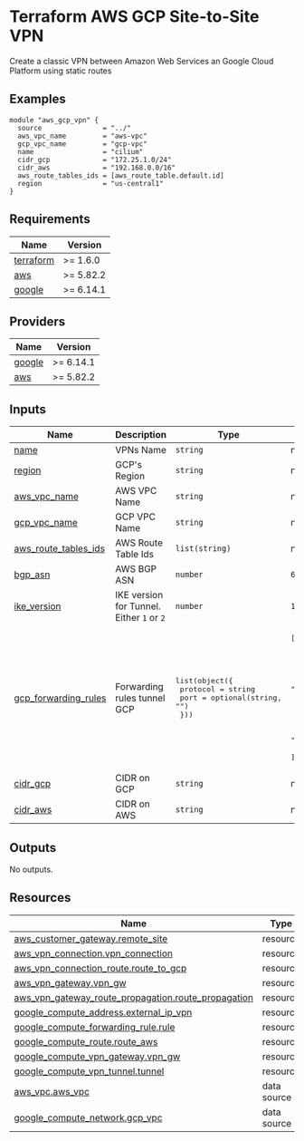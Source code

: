 <!-- BEGIN_TF_DOCS -->
# Terraform AWS GCP Site-to-Site VPN

Create a classic VPN between Amazon Web Services an Google Cloud Platform using static routes

## Examples

```hcl
module "aws_gcp_vpn" {
  source               = "../"
  aws_vpc_name         = "aws-vpc"
  gcp_vpc_name         = "gcp-vpc"
  name                 = "cilium"
  cidr_gcp             = "172.25.1.0/24"
  cidr_aws             = "192.168.0.0/16"
  aws_route_tables_ids = [aws_route_table.default.id]
  region               = "us-central1"
}
```

## Requirements

| Name | Version |
|------|---------|
| <a name="requirement_terraform"></a> [terraform](#requirement\_terraform) | >= 1.6.0 |
| <a name="requirement_aws"></a> [aws](#requirement\_aws) | >= 5.82.2 |
| <a name="requirement_google"></a> [google](#requirement\_google) | >= 6.14.1 |

## Providers

| Name | Version |
|------|---------|
| <a name="provider_google"></a> [google](#provider\_google) | >= 6.14.1 |
| <a name="provider_aws"></a> [aws](#provider\_aws) | >= 5.82.2 |

## Inputs

| Name | Description | Type | Default | Required |
|------|-------------|------|---------|:--------:|
| <a name="input_name"></a> [name](#input\_name) | VPNs Name | `string` | n/a | yes |
| <a name="input_region"></a> [region](#input\_region) | GCP's Region | `string` | n/a | yes |
| <a name="input_aws_vpc_name"></a> [aws\_vpc\_name](#input\_aws\_vpc\_name) | AWS VPC Name | `string` | n/a | yes |
| <a name="input_gcp_vpc_name"></a> [gcp\_vpc\_name](#input\_gcp\_vpc\_name) | GCP VPC Name | `string` | n/a | yes |
| <a name="input_aws_route_tables_ids"></a> [aws\_route\_tables\_ids](#input\_aws\_route\_tables\_ids) | AWS Route Table Ids | `list(string)` | n/a | yes |
| <a name="input_bgp_asn"></a> [bgp\_asn](#input\_bgp\_asn) | AWS BGP ASN | `number` | `6500` | no |
| <a name="input_ike_version"></a> [ike\_version](#input\_ike\_version) | IKE version for Tunnel. Either `1` or `2` | `number` | `1` | no |
| <a name="input_gcp_forwarding_rules"></a> [gcp\_forwarding\_rules](#input\_gcp\_forwarding\_rules) | Forwarding rules tunnel GCP | <pre>list(object({<br>    protocol = string<br>    port     = optional(string, "")<br>  }))</pre> | <pre>[<br>  {<br>    "protocol": "ESP"<br>  },<br>  {<br>    "port": "4500",<br>    "protocol": "UDP"<br>  },<br>  {<br>    "port": "500",<br>    "protocol": "UDP"<br>  }<br>]</pre> | no |
| <a name="input_cidr_gcp"></a> [cidr\_gcp](#input\_cidr\_gcp) | CIDR on GCP | `string` | n/a | yes |
| <a name="input_cidr_aws"></a> [cidr\_aws](#input\_cidr\_aws) | CIDR on AWS | `string` | n/a | yes |

## Outputs

No outputs.

## Resources

| Name | Type |
|------|------|
| [aws_customer_gateway.remote_site](https://registry.terraform.io/providers/hashicorp/aws/latest/docs/resources/customer_gateway) | resource |
| [aws_vpn_connection.vpn_connection](https://registry.terraform.io/providers/hashicorp/aws/latest/docs/resources/vpn_connection) | resource |
| [aws_vpn_connection_route.route_to_gcp](https://registry.terraform.io/providers/hashicorp/aws/latest/docs/resources/vpn_connection_route) | resource |
| [aws_vpn_gateway.vpn_gw](https://registry.terraform.io/providers/hashicorp/aws/latest/docs/resources/vpn_gateway) | resource |
| [aws_vpn_gateway_route_propagation.route_propagation](https://registry.terraform.io/providers/hashicorp/aws/latest/docs/resources/vpn_gateway_route_propagation) | resource |
| [google_compute_address.external_ip_vpn](https://registry.terraform.io/providers/hashicorp/google/latest/docs/resources/compute_address) | resource |
| [google_compute_forwarding_rule.rule](https://registry.terraform.io/providers/hashicorp/google/latest/docs/resources/compute_forwarding_rule) | resource |
| [google_compute_route.route_aws](https://registry.terraform.io/providers/hashicorp/google/latest/docs/resources/compute_route) | resource |
| [google_compute_vpn_gateway.vpn_gw](https://registry.terraform.io/providers/hashicorp/google/latest/docs/resources/compute_vpn_gateway) | resource |
| [google_compute_vpn_tunnel.tunnel](https://registry.terraform.io/providers/hashicorp/google/latest/docs/resources/compute_vpn_tunnel) | resource |
| [aws_vpc.aws_vpc](https://registry.terraform.io/providers/hashicorp/aws/latest/docs/data-sources/vpc) | data source |
| [google_compute_network.gcp_vpc](https://registry.terraform.io/providers/hashicorp/google/latest/docs/data-sources/compute_network) | data source |
<!-- END_TF_DOCS -->